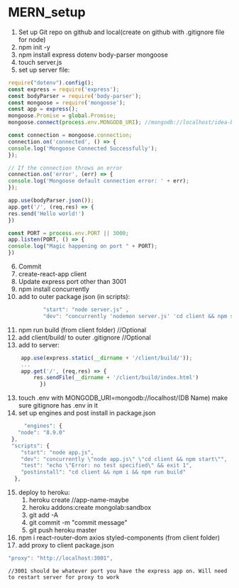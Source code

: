 # MERN_setup

1. Set up Git repo on github and local(create on github with .gitignore file for node)
2. npm init -y
3. npm install express dotenv body-parser mongoose
4. touch server.js
5. set up server file:
```javascript
require("dotenv").config();
const express = require('express');
const bodyParser = require('body-parser');
const mongoose = require('mongoose');
const app = express();
mongoose.Promise = global.Promise;
mongoose.connect(process.env.MONGODB_URI); //mongodb://localhost/idea-board

const connection = mongoose.connection;
connection.on('connected', () => {
console.log('Mongoose Connected Successfully');
});

// If the connection throws an error
connection.on('error', (err) => {
console.log('Mongoose default connection error: ' + err);
});

app.use(bodyParser.json());
app.get('/', (req,res) => {
res.send('Hello world!')
})

const PORT = process.env.PORT || 3000;
app.listen(PORT, () => {
console.log("Magic happening on port " + PORT);
})
```
6. Commit
7. create-react-app client
8. Update express port other than 3001
9. npm install concurrently
10.  add to outer package json (in scripts):
```javascript
           "start": "node server.js" ,
		   "dev": "concurrently 'nodemon server.js' 'cd client && npm start'",  
```
11. npm run build (from client folder) //Optional
12. add client/build/ to outer .gitignore //Optional
13. add to server: 
```javascript
    app.use(express.static(__dirname + '/client/build/'));
    ...
    app.get('/', (req,res) => {
		res.sendFile(__dirname + '/client/build/index.html')
	      })
```
13. touch .env with MONGODB_URI=mongodb://localhost/(DB Name) make sure gitignore has .env in it
14. set up engines and post install in package.json
```javascript
     "engines": {
   "node": "8.9.0"
 },
 "scripts": {
    "start": "node app.js",
    "dev": "concurrently \"node app.js\" \"cd client && npm start\"",
    "test": "echo \"Error: no test specified\" && exit 1",
    "postinstall": "cd client && npm i && npm run build"
  },
```
15. deploy to heroku: 
    1. heroku create //app-name-maybe
    2. heroku addons:create mongolab:sandbox
    3. git add -A
    4. git commit -m "commit message"
    5. git push heroku master
16.  npm i react-router-dom axios styled-components (from client folder)
17.  add proxy to client package.json
```javascript
"proxy": "http://localhost:3001", 
```
    //3001 should be whatever port you have the express app on. Will need to restart server for proxy to work

